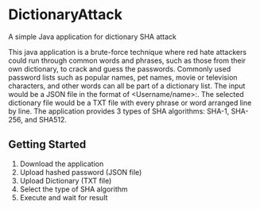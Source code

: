 # DictionaryAttack
A simple Java application for dictionary SHA attack

This java application is a brute-force technique where red hate attackers could run through common words and phrases, such as those from their own dictionary, to crack and guess the passwords.  Commonly used password lists such as popular names, pet names, movie or television characters, and other words can all be part of a dictionary list. The input would be a JSON file in the format of <Username/name>:<Hashed passwords>. The selected dictionary file would be a TXT file with every phrase or word arranged line by line. The application provides 3 types of SHA algorithms: SHA-1, SHA-256, and SHA512.

## Getting Started
1. Download the application
2. Upload hashed password (JSON file)
3. Upload Dictionary (TXT file)
4. Select the type of SHA algorithm 
5. Execute and wait for result 
